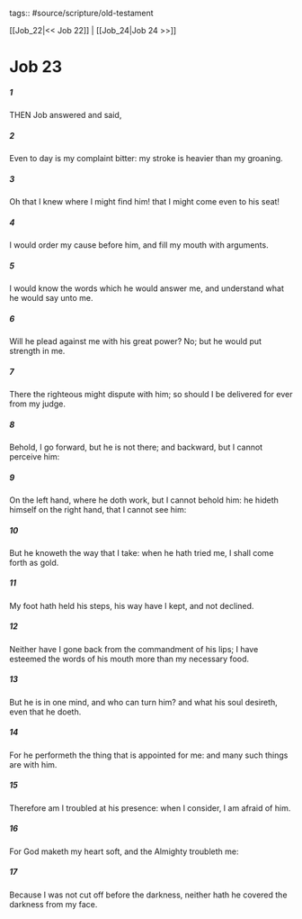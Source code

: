 tags:: #source/scripture/old-testament

[[Job_22|<< Job 22]] | [[Job_24|Job 24 >>]]

# Job 23

##### 1

THEN Job answered and said,

##### 2

Even to day is my complaint bitter: my stroke is heavier than my groaning.

##### 3

Oh that I knew where I might find him! that I might come even to his seat!

##### 4

I would order my cause before him, and fill my mouth with arguments.

##### 5

I would know the words which he would answer me, and understand what he would say unto me.

##### 6

Will he plead against me with his great power? No; but he would put strength in me.

##### 7

There the righteous might dispute with him; so should I be delivered for ever from my judge.

##### 8

Behold, I go forward, but he is not there; and backward, but I cannot perceive him:

##### 9

On the left hand, where he doth work, but I cannot behold him: he hideth himself on the right hand, that I cannot see him:

##### 10

But he knoweth the way that I take: when he hath tried me, I shall come forth as gold.

##### 11

My foot hath held his steps, his way have I kept, and not declined.

##### 12

Neither have I gone back from the commandment of his lips; I have esteemed the words of his mouth more than my necessary food.

##### 13

But he is in one mind, and who can turn him? and what his soul desireth, even that he doeth.

##### 14

For he performeth the thing that is appointed for me: and many such things are with him.

##### 15

Therefore am I troubled at his presence: when I consider, I am afraid of him.

##### 16

For God maketh my heart soft, and the Almighty troubleth me:

##### 17

Because I was not cut off before the darkness, neither hath he covered the darkness from my face.
